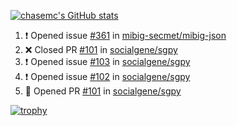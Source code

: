 [![chasemc's GitHub stats](https://github-readme-stats.vercel.app/api?username=chasemc)](https://github.com/anuraghazra/github-readme-stats)


<!--START_SECTION:activity-->
1. ❗ Opened issue [#361](https://github.com/mibig-secmet/mibig-json/issues/361) in [mibig-secmet/mibig-json](https://github.com/mibig-secmet/mibig-json)
2. ❌ Closed PR [#101](https://github.com/socialgene/sgpy/pull/101) in [socialgene/sgpy](https://github.com/socialgene/sgpy)
3. ❗ Opened issue [#103](https://github.com/socialgene/sgpy/issues/103) in [socialgene/sgpy](https://github.com/socialgene/sgpy)
4. ❗ Opened issue [#102](https://github.com/socialgene/sgpy/issues/102) in [socialgene/sgpy](https://github.com/socialgene/sgpy)
5. 💪 Opened PR [#101](https://github.com/socialgene/sgpy/pull/101) in [socialgene/sgpy](https://github.com/socialgene/sgpy)
<!--END_SECTION:activity-->
[![trophy](https://github-profile-trophy.vercel.app/?username=chasemc)](https://github.com/ryo-ma/github-profile-trophy)

